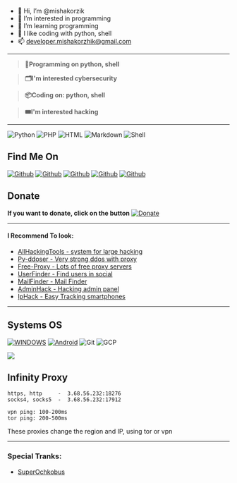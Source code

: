 - 👋 Hi, I’m @mishakorzik
- 👀 I’m interested in programming 
- 🌱 I’m learning programming
- 💞️ I like coding with python, shell
- 📫 developer.mishakorzhik@gmail.com
---
> **💾Programming on python, shell**

> **🗂️I'm interested cybersecurity**

> **📦Coding on: python, shell**

> **🎟️I'm interested hacking**

----

![Python](https://img.shields.io/badge/-Python-%230075a8?logo=python&logoColor=white&style=flat-square) ![PHP](https://img.shields.io/badge/-php-%230075a8?logo=php&logoColor=white&style=flat-square) ![HTML](https://img.shields.io/badge/-HTML-%23de4b25?logo=html5&logoColor=white&style=flat-square)
![Markdown](https://img.shields.io/badge/-Markdown-%23e9c241?logo=nim&logoColor=white&style=flat-square) ![Shell](https://img.shields.io/badge/-Shell-green?logo=shell&logoColor=white&style=flat-square) 

## Find Me On
[![Github](https://img.shields.io/badge/Reddit-MishaKorzhik-red?style=for-the-badge&logo=reddit)](https://www.reddit.com/u/Necessary_Mammoth368?utm_medium=android_app&utm_source=share)
[![Github](https://img.shields.io/badge/TELEGRAM-MishaKorzhik-orange?style=for-the-badge&logo=telegram)](https://t.me/MishaKorzhikTelegram)
[![Github](https://img.shields.io/badge/GitHub-MishaKorzhik-yellow?style=for-the-badge&logo=github)](https://github.com/mishakorzik)
[![Github](https://img.shields.io/badge/Twitter-MishaKorzhik-blue?style=for-the-badge&logo=twitter)](https://twitter.com/MishaKorzhik)
[![Github](https://img.shields.io/badge/Discord-He1Zen-blue?style=for-the-badge&logo=discord)](https://discord.gg/ce2XKTJ7h9)

## Donate

**If you want to donate, click on the button**
<a href="https://www.buymeacoffee.com/misakorzik"><img title="Donate" src="https://img.shields.io/badge/Buy Me-A Coffee-yellow?style=for-the-badge&logo=github"></a>

------

#### I Recommend To look:

- <a 
href="https://github.com/mishakorzik/AllHackingTools">AllHackingTools - system for large hacking</a><br>
- <a href="https://github.com/mishakorzik/py-ddoser">Py-ddoser - Very strong ddos with proxy</a>
- <a href="https://github.com/mishakorzik/Free-Proxy">Free-Proxy - Lots of free proxy servers</a><br>
- <a href="https://github.com/mishakorzik/UserFinder">UserFinder - Find users in social</a><br>
- <a href="https://github.com/mishakorzik/MailFinder">MailFinder - Mail Finder</a><br>
- <a href="https://github.com/mishakorzik/AdminHack">AdminHack - Hacking admin panel</a><br>
- <a href="https://github.com/mishakorzik/IpHackk">IpHack - Easy Tracking smartphones</a><br>

-------
## Systems OS

[![WINDOWS](https://img.shields.io/badge/windows-black?style=for-the-badge&logo=windows&logoColor=white)](https://windows.com)
[![Android](https://img.shields.io/badge/Android-3DDC84?style=for-the-badge&logo=android&logoColor=white)](https://android.com)
![Git](https://img.shields.io/badge/Git-F05032?style=for-the-badge&logo=git&logoColor=white)
![GCP](https://img.shields.io/badge/Google_Cloud-4285F4?style=for-the-badge&logo=google-cloud&logoColor=white)

<img src="https://github-readme-stats.vercel.app/api?username=mishakorzik&show_icons=true&theme=default&line_height=25&layout=compact" /></p>

## Infinity Proxy
```
https, http     -  3.68.56.232:18276
socks4, socks5  -  3.68.56.232:17912

vpn ping: 100-200ms
tor ping: 200-500ms
```
These proxies change the region and IP, using tor or vpn

--------

### Special Tranks:

- <a href="http://github.com/SuperOchkobus">SuperOchkobus</a>


<!--
**mishakorzik/mishakorzik** is a ✨ _special_ ✨ repository because its `README.md` (this file) appears on your GitHub profile.

Here are some ideas to get you started:

- 🔭 I’m currently working on ...
- 🌱 I’m currently learning ...
- 👯 I’m looking to collaborate on ...
- 🤔 I’m looking for help with ...
- 💬 Ask me about ...
- 📫 How to reach me: ...
- 😄 Pronouns: ...
- ⚡ Fun fact: ...
-->
